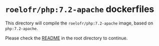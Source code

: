 # `roelofr/php:7.2-apache` dockerfiles

This directory will compile the `roelofr/php:7.2-apache` image, based
on `php:7.2-apache`.

Please check the
[README](https://github.com/roelofr/docker-php/blob/master/README.md) in the
root directory to continue.
